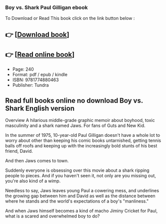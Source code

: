 ### Boy vs. Shark Paul Gilligan ebook

To Download or Read This book click on the link button below :

## 👉  [**[Download book](http://ebooksharez.info/download.php?group=book&from=github.com&id=718996&lnk=1064 "Download book")**]

## 👉  [**[Read online book](http://ebooksharez.info/download.php?group=book&from=github.com&id=718996&lnk=1064 "Read online book")**]


* Page: 240
* Format: pdf / epub / kindle
* ISBN: 9781774880463
* Publisher: Tundra



## Read full books online no download Boy vs. Shark English version


Overview
A hilarious middle-grade graphic memoir about boyhood, toxic masculinity and a shark named Jaws. For fans of Guts and New Kid.
 
 In the summer of 1975, 10-year-old Paul Gilligan doesn&#039;t have a whole lot to worry about other than keeping his comic books untarnished, getting tennis balls off roofs and keeping up with the increasingly bold stunts of his best friend, David.
 
 And then Jaws comes to town.
 
 Suddenly everyone is obsessing over this movie about a shark ripping people to pieces. And if you haven&#039;t seen it, not only are you missing out, you&#039;re also kind of a wimp.
 
 Needless to say, Jaws leaves young Paul a cowering mess, and underlines the growing gap between him and David as well as the distance between where he stands and the world&#039;s expectations of a boy&#039;s &quot;manliness.&quot;
 
 And when Jaws himself becomes a kind of macho Jiminy Cricket for Paul, what is a scared and overwhelmed boy to do?



